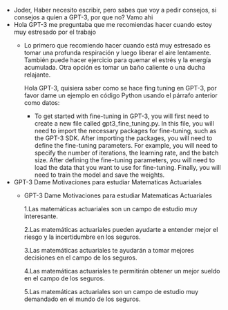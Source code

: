 - Joder, Haber necesito escribir, pero sabes que voy a pedir consejos, si consejos  a quien a GPT-3, por que no? Vamo ahi
- Hola GPT-3 me preguntaba que me recomiendas hacer cuando estoy muy estresado por el trabajo
	- Lo primero que recomiendo hacer cuando está muy estresado es tomar una profunda respiración y luego liberar el aire lentamente. También puede hacer ejercicio para quemar el estrés y la energía acumulada. Otra opción es tomar un baño caliente o una ducha relajante.
	  
	  Hola GPT-3, quisiera saber como se hace fing tuning en GPT-3, por favor dame un ejemplo en código Python usando el párrafo anterior como datos:
		- To get started with fine-tuning in GPT-3, you will first need to create a new file called gpt3_fine_tuning.py. In this file, you will need to import the necessary packages for fine-tuning, such as the GPT-3 SDK. After importing the packages, you will need to define the fine-tuning parameters. For example, you will need to specify the number of iterations, the learning rate, and the batch size. After defining the fine-tuning parameters, you will need to load the data that you want to use for fine-tuning. Finally, you will need to train the model and save the weights.
- GPT-3 Dame Motivaciones para estudiar Matematicas Actuariales
	- GPT-3 Dame Motivaciones para estudiar Matematicas Actuariales
	  
	  1.Las matemáticas actuariales son un campo de estudio muy interesante.
	  
	  2.Las matemáticas actuariales pueden ayudarte a entender mejor el riesgo y la incertidumbre en los seguros.
	  
	  3.Las matemáticas actuariales te ayudarán a tomar mejores decisiones en el campo de los seguros.
	  
	  4.Las matemáticas actuariales te permitirán obtener un mejor sueldo en el campo de los seguros.
	  
	  5.Las matemáticas actuariales son un campo de estudio muy demandado en el mundo de los seguros.